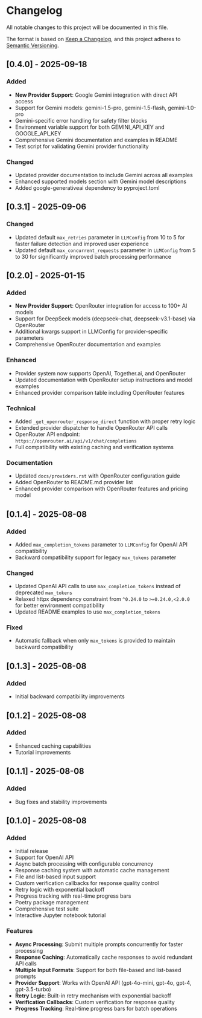 # Changelog

All notable changes to this project will be documented in this file.

The format is based on [Keep a Changelog](https://keepachangelog.com/en/1.0.0/),
and this project adheres to [Semantic Versioning](https://semver.org/spec/v2.0.0.html).

## [0.4.0] - 2025-09-18

### Added
- **New Provider Support**: Google Gemini integration with direct API access
- Support for Gemini models: gemini-1.5-pro, gemini-1.5-flash, gemini-1.0-pro
- Gemini-specific error handling for safety filter blocks
- Environment variable support for both GEMINI_API_KEY and GOOGLE_API_KEY
- Comprehensive Gemini documentation and examples in README
- Test script for validating Gemini provider functionality

### Changed
- Updated provider documentation to include Gemini across all examples
- Enhanced supported models section with Gemini model descriptions
- Added google-generativeai dependency to pyproject.toml

## [0.3.1] - 2025-09-06

### Changed
- Updated default `max_retries` parameter in `LLMConfig` from 10 to 5 for faster failure detection and improved user experience
- Updated default `max_concurrent_requests` parameter in `LLMConfig` from 5 to 30 for significantly improved batch processing performance

## [0.2.0] - 2025-01-15

### Added
- **New Provider Support**: OpenRouter integration for access to 100+ AI models
- Support for DeepSeek models (deepseek-chat, deepseek-v3.1-base) via OpenRouter
- Additional kwargs support in LLMConfig for provider-specific parameters
- Comprehensive OpenRouter documentation and examples

### Enhanced
- Provider system now supports OpenAI, Together.ai, and OpenRouter
- Updated documentation with OpenRouter setup instructions and model examples
- Enhanced provider comparison table including OpenRouter features

### Technical
- Added `_get_openrouter_response_direct` function with proper retry logic
- Extended provider dispatcher to handle OpenRouter API calls
- OpenRouter API endpoint: `https://openrouter.ai/api/v1/chat/completions`
- Full compatibility with existing caching and verification systems

### Documentation
- Updated `docs/providers.rst` with OpenRouter configuration guide
- Added OpenRouter to README.md provider list
- Enhanced provider comparison with OpenRouter features and pricing model

## [0.1.4] - 2025-08-08

### Added
- Added `max_completion_tokens` parameter to `LLMConfig` for OpenAI API compatibility
- Backward compatibility support for legacy `max_tokens` parameter

### Changed
- Updated OpenAI API calls to use `max_completion_tokens` instead of deprecated `max_tokens`
- Relaxed httpx dependency constraint from `^0.24.0` to `>=0.24.0,<2.0.0` for better environment compatibility
- Updated README examples to use `max_completion_tokens`

### Fixed
- Automatic fallback when only `max_tokens` is provided to maintain backward compatibility

## [0.1.3] - 2025-08-08

### Added
- Initial backward compatibility improvements

## [0.1.2] - 2025-08-08

### Added
- Enhanced caching capabilities
- Tutorial improvements

## [0.1.1] - 2025-08-08

### Added
- Bug fixes and stability improvements

## [0.1.0] - 2025-08-08

### Added
- Initial release
- Support for OpenAI API
- Async batch processing with configurable concurrency
- Response caching system with automatic cache management
- File and list-based input support
- Custom verification callbacks for response quality control
- Retry logic with exponential backoff
- Progress tracking with real-time progress bars
- Poetry package management
- Comprehensive test suite
- Interactive Jupyter notebook tutorial

### Features
- **Async Processing**: Submit multiple prompts concurrently for faster processing
- **Response Caching**: Automatically cache responses to avoid redundant API calls
- **Multiple Input Formats**: Support for both file-based and list-based prompts
- **Provider Support**: Works with OpenAI API (gpt-4o-mini, gpt-4o, gpt-4, gpt-3.5-turbo)
- **Retry Logic**: Built-in retry mechanism with exponential backoff
- **Verification Callbacks**: Custom verification for response quality
- **Progress Tracking**: Real-time progress bars for batch operations